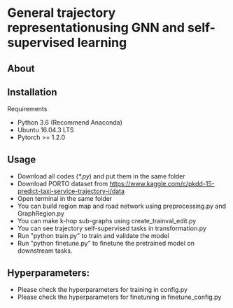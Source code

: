 # General trajectory representationusing GNN and self-supervised learning

## About

## Installation
Requirements
  - Python 3.6 (Recommend Anaconda)
  - Ubuntu 16.04.3 LTS
  - Pytorch >= 1.2.0
  
## Usage
  - Download all codes (*\*.py*) and put them in the same folder
  - Download PORTO dataset from https://www.kaggle.com/c/pkdd-15-predict-taxi-service-trajectory-i/data
  - Open terminal in the same folder
  - You can build region map and road network using preprocessing.py and GraphRegion.py
  - You can make k-hop sub-graphs using create_trainval_edit.py
  - You can see trajectory self-supervised tasks in transformation.py
  - Run "python train.py" to train and validate the model
  - Run "python finetune.py" to finetune the pretrained model on downstream tasks.

## Hyperparameters:
- Please check the hyperparameters for training in config.py
- Please check the hyperparameters for finetuning in finetune_config.py
